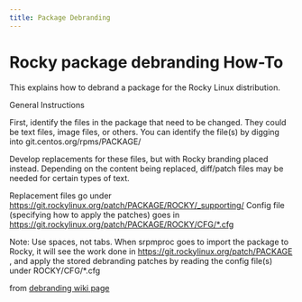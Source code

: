 ```yaml
---
title: Package Debranding
---
```


# Rocky package debranding How-To

This explains how to debrand a package for the Rocky Linux distribution.


General Instructions

First, identify the files in the package that need to be changed. They could be text files, image files, or others. You can identify the file(s) by digging into git.centos.org/rpms/PACKAGE/

Develop replacements for these files, but with Rocky branding placed instead. Depending on the content being replaced, diff/patch files may be needed for certain types of text.

Replacement files go under https://git.rockylinux.org/patch/PACKAGE/ROCKY/_supporting/
Config file (specifying how to apply the patches) goes in https://git.rockylinux.org/patch/PACKAGE/ROCKY/CFG/*.cfg

Note: Use spaces, not tabs.
When srpmproc goes to import the package to Rocky, it will see the work done in https://git.rockylinux.org/patch/PACKAGE , and apply the stored debranding patches by reading the config file(s) under ROCKY/CFG/*.cfg


from [debranding wiki page](https://wiki.rockylinux.org/team/release_engineering/debranding/)
